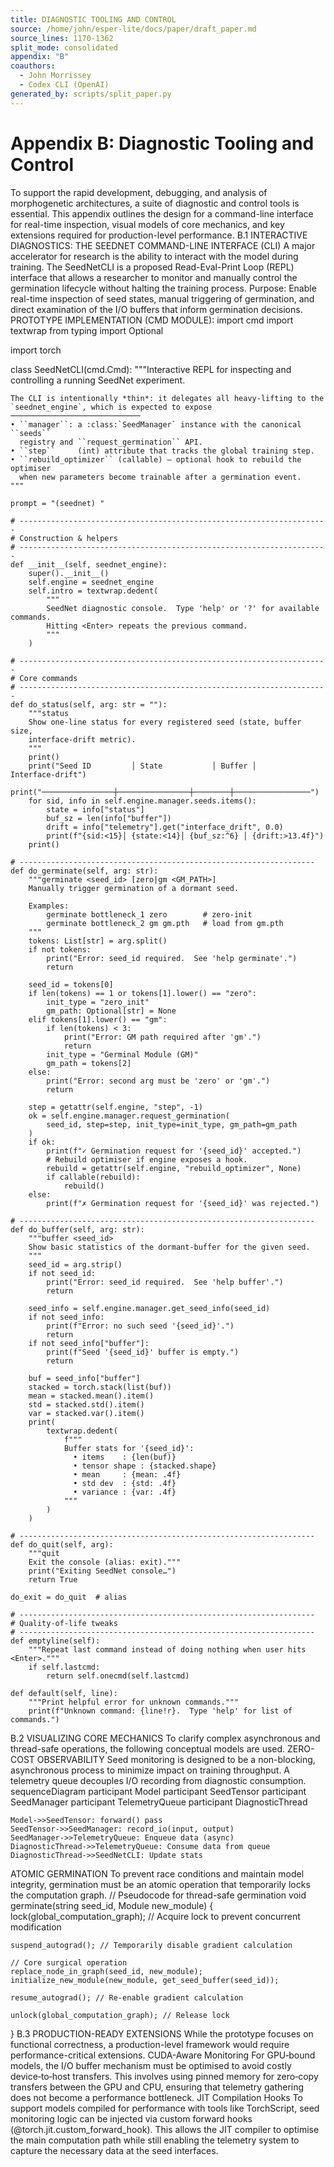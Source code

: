```yaml
---
title: DIAGNOSTIC TOOLING AND CONTROL
source: /home/john/esper-lite/docs/paper/draft_paper.md
source_lines: 1170-1362
split_mode: consolidated
appendix: "B"
coauthors:
  - John Morrissey
  - Codex CLI (OpenAI)
generated_by: scripts/split_paper.py
---
```


# Appendix B: Diagnostic Tooling and Control
To support the rapid development, debugging, and analysis of morphogenetic architectures, a suite of diagnostic and control tools is essential. This appendix outlines the design for a command-line interface for real-time inspection, visual models of core mechanics, and key extensions required for production-level performance.
B.1 INTERACTIVE DIAGNOSTICS: THE SEEDNET COMMAND-LINE INTERFACE (CLI)
A major accelerator for research is the ability to interact with the model during training. The SeedNetCLI is a proposed Read-Eval-Print Loop (REPL) interface that allows a researcher to monitor and manually control the germination lifecycle without halting the training process.
Purpose: Enable real-time inspection of seed states, manual triggering of germination, and direct examination of the I/O buffers that inform germination decisions.
PROTOTYPE IMPLEMENTATION (CMD MODULE):
import cmd
import textwrap
from typing import Optional

import torch

class SeedNetCLI(cmd.Cmd):
    """Interactive REPL for inspecting and controlling a running SeedNet experiment.

    The CLI is intentionally *thin*: it delegates all heavy‑lifting to the
    `seednet_engine`, which is expected to expose ─────────────────────────────
    • ``manager``: a :class:`SeedManager` instance with the canonical ``seeds``
      registry and ``request_germination`` API.
    • ``step``     (int) attribute that tracks the global training step.
    • ``rebuild_optimizer`` (callable) – optional hook to rebuild the optimiser
      when new parameters become trainable after a germination event.
    """

    prompt = "(seednet) "

    # ---------------------------------------------------------------------
    # Construction & helpers
    # ---------------------------------------------------------------------
    def __init__(self, seednet_engine):
        super().__init__()
        self.engine = seednet_engine
        self.intro = textwrap.dedent(
            """
            SeedNet diagnostic console.  Type 'help' or '?' for available commands.
            Hitting <Enter> repeats the previous command.
            """
        )

    # ---------------------------------------------------------------------
    # Core commands
    # ---------------------------------------------------------------------
    def do_status(self, arg: str = ""):
        """status
        Show one‑line status for every registered seed (state, buffer size,
        interface‑drift metric).
        """
        print()
        print("Seed ID         │ State           │ Buffer │ Interface‑drift")
        print("────────────────┼────────────────┼────────┼─────────────────")
        for sid, info in self.engine.manager.seeds.items():
            state = info["status"]
            buf_sz = len(info["buffer"])
            drift = info["telemetry"].get("interface_drift", 0.0)
            print(f"{sid:<15}│ {state:<14}│ {buf_sz:^6} │ {drift:>13.4f}")
        print()

    # ------------------------------------------------------------------
    def do_germinate(self, arg: str):
        """germinate <seed_id> [zero|gm <GM_PATH>]
        Manually trigger germination of a dormant seed.

        Examples:
            germinate bottleneck_1 zero        # zero‑init
            germinate bottleneck_2 gm gm.pth   # load from gm.pth
        """
        tokens: List[str] = arg.split()
        if not tokens:
            print("Error: seed_id required.  See 'help germinate'.")
            return

        seed_id = tokens[0]
        if len(tokens) == 1 or tokens[1].lower() == "zero":
            init_type = "zero_init"
            gm_path: Optional[str] = None
        elif tokens[1].lower() == "gm":
            if len(tokens) < 3:
                print("Error: GM path required after 'gm'.")
                return
            init_type = "Germinal Module (GM)"
            gm_path = tokens[2]
        else:
            print("Error: second arg must be 'zero' or 'gm'.")
            return

        step = getattr(self.engine, "step", -1)
        ok = self.engine.manager.request_germination(
            seed_id, step=step, init_type=init_type, gm_path=gm_path
        )
        if ok:
            print(f"✓ Germination request for '{seed_id}' accepted.")
            # Rebuild optimiser if engine exposes a hook.
            rebuild = getattr(self.engine, "rebuild_optimizer", None)
            if callable(rebuild):
                rebuild()
        else:
            print(f"✗ Germination request for '{seed_id}' was rejected.")

    # ------------------------------------------------------------------
    def do_buffer(self, arg: str):
        """buffer <seed_id>
        Show basic statistics of the dormant‑buffer for the given seed.
        """
        seed_id = arg.strip()
        if not seed_id:
            print("Error: seed_id required.  See 'help buffer'.")
            return

        seed_info = self.engine.manager.get_seed_info(seed_id)
        if not seed_info:
            print(f"Error: no such seed '{seed_id}'.")
            return
        if not seed_info["buffer"]:
            print(f"Seed '{seed_id}' buffer is empty.")
            return

        buf = seed_info["buffer"]
        stacked = torch.stack(list(buf))
        mean = stacked.mean().item()
        std = stacked.std().item()
        var = stacked.var().item()
        print(
            textwrap.dedent(
                f"""
                Buffer stats for '{seed_id}':
                  • items    : {len(buf)}
                  • tensor shape : {stacked.shape}
                  • mean     : {mean: .4f}
                  • std dev  : {std: .4f}
                  • variance : {var: .4f}
                """
            )
        )

    # ------------------------------------------------------------------
    def do_quit(self, arg):
        """quit
        Exit the console (alias: exit)."""
        print("Exiting SeedNet console…")
        return True

    do_exit = do_quit  # alias

    # ------------------------------------------------------------------
    # Quality‑of‑life tweaks
    # ------------------------------------------------------------------
    def emptyline(self):
        """Repeat last command instead of doing nothing when user hits <Enter>."""
        if self.lastcmd:
            return self.onecmd(self.lastcmd)

    def default(self, line):
        """Print helpful error for unknown commands."""
        print(f"Unknown command: {line!r}.  Type 'help' for list of commands.")
B.2 VISUALIZING CORE MECHANICS
To clarify complex asynchronous and thread-safe operations, the following conceptual models are used.
ZERO-COST OBSERVABILITY
Seed monitoring is designed to be a non-blocking, asynchronous process to minimize impact on training throughput. A telemetry queue decouples I/O recording from diagnostic consumption.
sequenceDiagram
    participant Model
    participant SeedTensor
    participant SeedManager
    participant TelemetryQueue
    participant DiagnosticThread

    Model->>SeedTensor: forward() pass
    SeedTensor->>SeedManager: record_io(input, output)
    SeedManager->>TelemetryQueue: Enqueue data (async)
    DiagnosticThread->>TelemetryQueue: Consume data from queue
    DiagnosticThread->>SeedNetCLI: Update stats
ATOMIC GERMINATION
To prevent race conditions and maintain model integrity, germination must be an atomic operation that temporarily locks the computation graph.
// Pseudocode for thread-safe germination
void germinate(string seed_id, Module new_module) {
    lock(global_computation_graph); // Acquire lock to prevent concurrent modification

    suspend_autograd(); // Temporarily disable gradient calculation

    // Core surgical operation
    replace_node_in_graph(seed_id, new_module);
    initialize_new_module(new_module, get_seed_buffer(seed_id));

    resume_autograd(); // Re-enable gradient calculation

    unlock(global_computation_graph); // Release lock
}
B.3 PRODUCTION-READY EXTENSIONS
While the prototype focuses on functional correctness, a production-level framework would require performance-critical extensions.
CUDA-Aware Monitoring
For GPU‑bound models, the I/O buffer mechanism must be optimised to avoid costly device‑to‑host transfers. This involves using pinned memory for zero‑copy transfers between the GPU and CPU, ensuring that telemetry gathering does not become a performance bottleneck.
JIT Compilation Hooks
To support models compiled for performance with tools like TorchScript, seed monitoring logic can be injected via custom forward hooks (@torch.jit.custom_forward_hook). This allows the JIT compiler to optimise the main computation path while still enabling the telemetry system to capture the necessary data at the seed interfaces.
